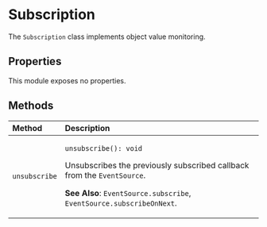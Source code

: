 # Subscription

The `Subscription` class implements object value monitoring.

## Properties

This module exposes no properties.

## Methods

<table>
  <thead>
    <tr>
      <th style="text-align:left">Method</th>
      <th style="text-align:left">Description</th>
    </tr>
  </thead>
  <tbody>
    <tr>
      <td style="text-align:left"><code>unsubscribe</code>
      </td>
      <td style="text-align:left">
        <p><code>unsubscribe(): void</code>
        </p>
        <p>Unsubscribes the previously subscribed callback from the <code>EventSource</code>.</p>
        <p><b>See Also</b>: <code>EventSource.subscribe</code>, <code>EventSource.subscribeOnNext</code>.</p>
      </td>
    </tr>
  </tbody>
</table>